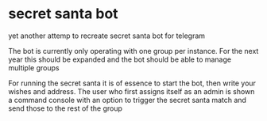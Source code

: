 secret santa bot
=============
yet another attemp to recreate secret santa bot for telegram 

The bot is currently only operating with one group per instance. For the next year this should be expanded and the bot should be able to manage multiple groups

For running the secret santa it is of essence to start the bot, then write your wishes and address. The user who first assigns itself as an admin is shown a command console with an option to trigger the secret santa match and send those to the rest of the group
